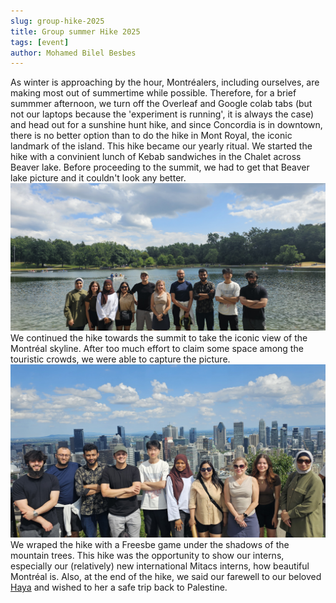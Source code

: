 ```yaml
---
slug: group-hike-2025
title: Group summer Hike 2025
tags: [event]
author: Mohamed Bilel Besbes
---
```



As winter is approaching by the hour, Montréalers, including ourselves, are making most out of summertime while possible. Therefore, for a brief summmer afternoon, we turn off the Overleaf and Google colab tabs (but not our laptops because the 'experiment is running', it is always the case) and head out for a sunshine hunt hike, and since Concordia is in downtown, there is no better option than to do the hike in Mont Royal, the iconic landmark of the island. This hike became our yearly ritual. We started the hike with a convinient lunch of Kebab sandwiches in the Chalet across Beaver lake. Before proceeding to the summit, we had to get that Beaver lake picture and it couldn't look any better.
![Group picture](../static/img/group-pic-summer-2025.jpeg)
We continued the hike towards the summit to take the iconic view of the Montréal skyline. After too much effort to claim some space among the touristic crowds, we were able to capture the picture.
![Group picture](../static/img/group-pic-summer-2025-2.jpeg)
We wraped the hike with a Freesbe game under the shadows of the mountain trees.
This hike was the opportunity to show our interns, especially our (relatively) new international Mitacs interns, how beautiful Montréal is. Also, at the end of the hike, we said our farewell to our beloved [Haya](https://ps.linkedin.com/in/haya-samaana) and wished to her a safe trip back to Palestine.